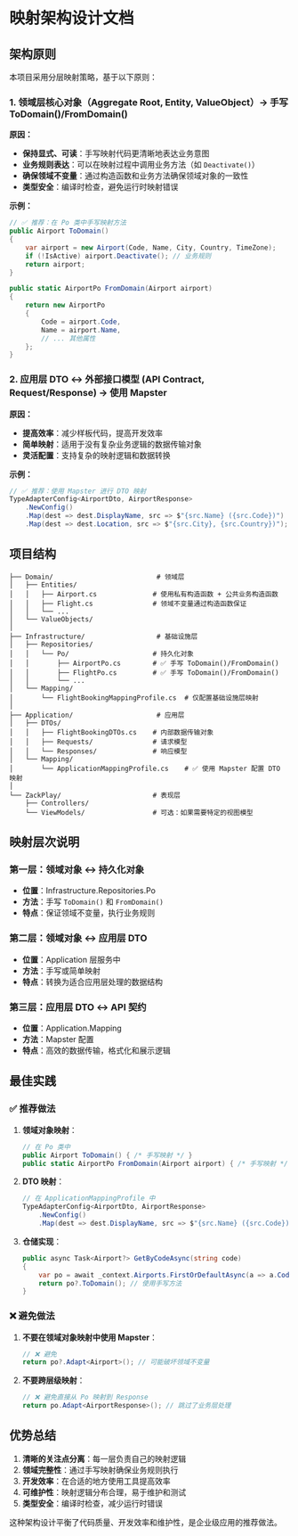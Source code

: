 # 映射架构设计文档

## 架构原则

本项目采用分层映射策略，基于以下原则：

### 1. 领域层核心对象（Aggregate Root, Entity, ValueObject）→ 手写 ToDomain()/FromDomain()

**原因：**
- **保持显式、可读**：手写映射代码更清晰地表达业务意图
- **业务规则表达**：可以在映射过程中调用业务方法（如 `Deactivate()`）
- **确保领域不变量**：通过构造函数和业务方法确保领域对象的一致性
- **类型安全**：编译时检查，避免运行时映射错误

**示例：**
```csharp
// ✅ 推荐：在 Po 类中手写映射方法
public Airport ToDomain()
{
    var airport = new Airport(Code, Name, City, Country, TimeZone);
    if (!IsActive) airport.Deactivate(); // 业务规则
    return airport;
}

public static AirportPo FromDomain(Airport airport)
{
    return new AirportPo
    {
        Code = airport.Code,
        Name = airport.Name,
        // ... 其他属性
    };
}
```

### 2. 应用层 DTO ↔ 外部接口模型 (API Contract, Request/Response) → 使用 Mapster

**原因：**
- **提高效率**：减少样板代码，提高开发效率
- **简单映射**：适用于没有复杂业务逻辑的数据传输对象
- **灵活配置**：支持复杂的映射逻辑和数据转换

**示例：**
```csharp
// ✅ 推荐：使用 Mapster 进行 DTO 映射
TypeAdapterConfig<AirportDto, AirportResponse>
    .NewConfig()
    .Map(dest => dest.DisplayName, src => $"{src.Name} ({src.Code})")
    .Map(dest => dest.Location, src => $"{src.City}, {src.Country})");
```

## 项目结构

```
├── Domain/                          # 领域层
│   ├── Entities/                   
│   │   ├── Airport.cs              # 使用私有构造函数 + 公共业务构造函数
│   │   ├── Flight.cs               # 领域不变量通过构造函数保证
│   │   └── ...
│   └── ValueObjects/
│
├── Infrastructure/                  # 基础设施层
│   ├── Repositories/
│   │   └── Po/                     # 持久化对象
│   │       ├── AirportPo.cs        # ✅ 手写 ToDomain()/FromDomain()
│   │       ├── FlightPo.cs         # ✅ 手写 ToDomain()/FromDomain()
│   │       └── ...
│   └── Mapping/
│       └── FlightBookingMappingProfile.cs  # 仅配置基础设施层映射
│
├── Application/                     # 应用层
│   ├── DTOs/
│   │   ├── FlightBookingDTOs.cs    # 内部数据传输对象
│   │   ├── Requests/               # 请求模型
│   │   └── Responses/              # 响应模型
│   └── Mapping/
│       └── ApplicationMappingProfile.cs    # ✅ 使用 Mapster 配置 DTO 映射
│
└── ZackPlay/                       # 表现层
    ├── Controllers/
    └── ViewModels/                 # 可选：如果需要特定的视图模型
```

## 映射层次说明

### 第一层：领域对象 ↔ 持久化对象
- **位置**：Infrastructure.Repositories.Po
- **方法**：手写 `ToDomain()` 和 `FromDomain()`
- **特点**：保证领域不变量，执行业务规则

### 第二层：领域对象 ↔ 应用层 DTO
- **位置**：Application 层服务中
- **方法**：手写或简单映射
- **特点**：转换为适合应用层处理的数据结构

### 第三层：应用层 DTO ↔ API 契约
- **位置**：Application.Mapping
- **方法**：Mapster 配置
- **特点**：高效的数据传输，格式化和展示逻辑

## 最佳实践

### ✅ 推荐做法

1. **领域对象映射**：
   ```csharp
   // 在 Po 类中
   public Airport ToDomain() { /* 手写映射 */ }
   public static AirportPo FromDomain(Airport airport) { /* 手写映射 */ }
   ```

2. **DTO 映射**：
   ```csharp
   // 在 ApplicationMappingProfile 中
   TypeAdapterConfig<AirportDto, AirportResponse>
       .NewConfig()
       .Map(dest => dest.DisplayName, src => $"{src.Name} ({src.Code})");
   ```

3. **仓储实现**：
   ```csharp
   public async Task<Airport?> GetByCodeAsync(string code)
   {
       var po = await _context.Airports.FirstOrDefaultAsync(a => a.Code == code);
       return po?.ToDomain(); // 使用手写方法
   }
   ```

### ❌ 避免做法

1. **不要在领域对象映射中使用 Mapster**：
   ```csharp
   // ❌ 避免
   return po?.Adapt<Airport>(); // 可能破坏领域不变量
   ```

2. **不要跨层级映射**：
   ```csharp
   // ❌ 避免直接从 Po 映射到 Response
   return po.Adapt<AirportResponse>(); // 跳过了业务层处理
   ```

## 优势总结

1. **清晰的关注点分离**：每一层负责自己的映射逻辑
2. **领域完整性**：通过手写映射确保业务规则执行
3. **开发效率**：在合适的地方使用工具提高效率
4. **可维护性**：映射逻辑分布合理，易于维护和测试
5. **类型安全**：编译时检查，减少运行时错误

这种架构设计平衡了代码质量、开发效率和维护性，是企业级应用的推荐做法。
